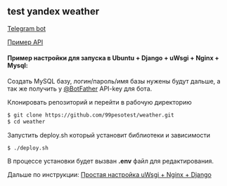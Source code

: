 ## test yandex weather

[Telegram bot](https://t.me/my_test_yandex_weather_bot)

[Пример API](http://34.118.86.83/weather/?city=омск)

#### Пример настройки для запуска в Ubuntu + Django + uWsgi + Nginx + Mysql:

Создать MySQL базу, логин/пароль/имя базы нужены будут дальше, а так же получить у [@BotFather](https://t.me/BotFather) API-key для бота.

Клонировать репозиторий и перейти в рабочую директорию
```bash
$ git clone https://github.com/99pesotest/weather.git
$ cd weather
```

Запустить deploy.sh который установит библиотеки и зависимости
```shell
$ ./deploy.sh
```
В процессе установки будет вызван **.env** файл для редактирования.

Дальше по инструкции:
[Простая настройка uWsgi + Nginx + Django](https://www.digitalocean.com/community/tutorials/how-to-serve-django-applications-with-uwsgi-and-nginx-on-ubuntu-16-04)